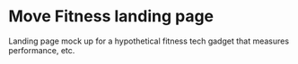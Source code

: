 # Move Fitness landing page
Landing page mock up for a hypothetical fitness tech gadget that measures performance, etc.
